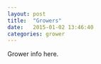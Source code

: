 ```yaml
---
layout: post
title:  "Growers"
date:   2015-01-02 13:46:40
categories: grower
---
```


Grower info here.
